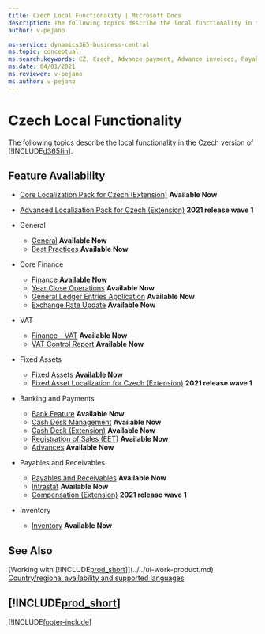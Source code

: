 ```yaml
---
title: Czech Local Functionality | Microsoft Docs
description: The following topics describe the local functionality in the Czech version of Business Central.
author: v-pejano

ms-service: dynamics365-business-central
ms.topic: conceptual
ms.search.keywords: CZ, Czech, Advance payment, Advance invoices, Payables, Finance,  Cash, EET, Cash Desk
ms.date: 04/01/2021
ms.reviewer: v-pejano
ms.author: v-pejano
---
```


# Czech Local Functionality  

The following topics describe the local functionality in the Czech version of [!INCLUDE[d365fin](../../includes/d365fin_md.md)].

## Feature Availability

* [Core Localization Pack for Czech (Extension)](ui-extensions-core-localization-pack-cz.md) **Available Now**
* [Advanced Localization Pack for Czech (Extension)](ui-extensions-advanced-localization-pack-cz.md) **2021 release wave 1**

* General
  * [General](general.md) **Available Now**
  * [Best Practices](best-practices.md) **Available Now**

* Core Finance  
  * [Finance](finance.md) **Available Now**  
  * [Year Close Operations](year-close-operations.md) **Available Now**  
  * [General Ledger Entries Application](general-ledger-entries-application.md) **Available Now**  
  * [Exchange Rate Update](exchange-rate-update.md) **Available Now**  

* VAT
  * [Finance - VAT](finance-vat.md) **Available Now**
  * [VAT Control Report](vat-control-report.md) **Available Now**

* Fixed Assets
  * [Fixed Assets](fixed-assets.md) **Available Now**
  * [Fixed Asset Localization for Czech (Extension)](ui-extensions-fixed-asset-localization-cz.md) **2021 release wave 1**

* Banking and Payments
  * [Bank Feature](bank-feature.md) **Available Now**
  * [Cash Desk Management](cash-desk-management.md) **Available Now**
  * [Cash Desk (Extension)](ui-extensions-cash-desk-localization-cz.md) **Available Now**
  * [Registration of Sales (EET)](eet.md) **Available Now**
  * [Advances](advances.md) **Available Now**

* Payables and Receivables
  * [Payables and Receivables](receivables-payables.md) **Available Now**
  * [Intrastat](intrastat.md) **Available Now**
  * [Compensation (Extension)](ui-extensions-compensations-localization-cz.md) **2021 release wave 1**

* Inventory
  * [Inventory](inventory.md) **Available Now**

## See Also

[Working with [!INCLUDE[prod_short](../../includes/prod_short.md)]](../../ui-work-product.md)  
[Country/regional availability and supported languages](/dynamics365/business-central/dev-itpro/compliance/apptest-countries-and-translations)  

## [!INCLUDE[prod_short](../../includes/free_trial_md.md)]  


[!INCLUDE[footer-include](../../includes/footer-banner.md)]
